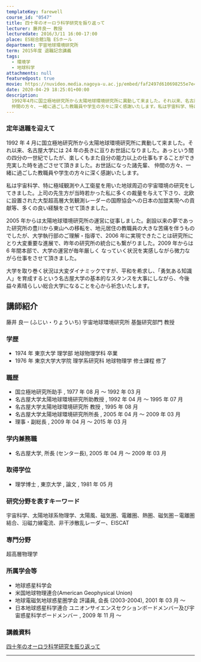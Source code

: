 ```yaml
---
templateKey: farewell
course_id: "0547"
title: 四十年のオーロラ科学研究を振り返って
lecturer: 藤井良一 教授
lecturedate: 2016/3/11 16:00-17:00
place: ES総合館1階 ESホール
department: 宇宙地球環境研究所
term: 2015年度 退職記念講義
tags:
  - 環境学
  - 地球科学
attachments: null
featuredpost: true
movie: https://nuvideo.media.nagoya-u.ac.jp/embed/faf2497d610698255e7e4eb7a702377201fef488
date: 2020-04-29 18:25:01+00:00
description:
  1992年4月に国立極地研究所から太陽地球環境研究所に異動して来ました。それ以来、名古屋大学には24年の長きに亘りお世話になりました。あっという間の四分の一世紀でしたが、楽しくもまた自分の能力以上の仕事もすることができ充実した時を過ごさせて頂きました。お世話になった諸先輩、
  仲間の方々、一緒に過ごした教職員や学生の方々に深く感謝いたします。私は宇宙科学、特に極域観測や人工衛星を用いた地球周 ....
---
```


### 定年退職を迎えて

1992 年 4 月に国立極地研究所から太陽地球環境研究所に異動して来ました。それ以来、名古屋大学には 24 年の長きに亘りお世話になりました。あっという間の四分の一世紀でしたが、楽しくもまた自分の能力以上の仕事もすることができ充実した時を過ごさせて頂きました。お世話になった諸先輩、 仲間の方々、一緒に過ごした教職員や学生の方々に深く感謝いたします。

私は宇宙科学、特に極域観測や人工衛星を用いた地球周辺の宇宙環境の研究をしてきました。上司の先生方が当時若かった私に多くの裁量を与えて下さり、北欧に設置された大型超高層大気観測レーダーの国際協会への日本の加盟実現への貢献等、多くの良い経験をさせて頂きました。

2005 年からは太陽地球環境研究所の運営に従事しました。創設以来の夢であった研究所の豊川から東山への移転を、地元居住の教職員の大きな苦痛を伴うものでしたが、大学執行部のご理解・指導で、2006 年に実現できたことは研究所にとり大変重要な進展で、昨年の研究所の統合にも繋がりました。2009 年からは 6 年間本部で、大学の運営が毎年厳しく なっていく状況を実感しながら微力ながら仕事をさせて頂きました。

大学を取り巻く状況は大変ダイナミックですが、平和を希求し、「勇気ある知識人」を育成するという名古屋大学の基本的なスタンスを大事にしながら、今後益々素晴らしい総合大学になることを心から祈念いたします。

## 講師紹介

藤井 良一 (ふじい・りょういち) 宇宙地球環境研究所 基盤研究部門 教授

### 学歴

- 1974 年 東京大学 理学部 地球物理学科 卒業
- 1976 年 東京大学大学院 理学系研究科 地球物理学 修士課程 修了

### 職歴

- 国立極地研究所助手 , 1977 年 08 月 ～ 1992 年 03 月
- 名古屋大学太陽地球環境研究所助教授 , 1992 年 04 月 ～ 1995 年 07 月
- 名古屋大学太陽地球環境研究所 教授 , 1995 年 08 月
- 名古屋大学太陽地球環境研究所所長 , 2005 年 04 月 ～ 2009 年 03 月
- 理事・副総長 , 2009 年 04 月 ～ 2015 年 03 月

### 学内兼務職

- 名古屋大学, 所長 (センター長), 2005 年 04 月 ～ 2009 年 03 月

### 取得学位

- 理学博士 , 東京大学 , 論文 , 1981 年 05 月

### 研究分野を表すキーワード

宇宙科学、太陽地球系物理学、太陽風、磁気圏、電離圏、熱圏、磁気圏－電離圏結合、沿磁力線電流、非干渉散乱レーダー、EISCAT

### 専門分野

超高層物理学

### 所属学会等

- 地球惑星科学会
- 米国地球物理連合(American Geophysical Union)
- 地球電磁気地球惑星圏学会 評議員, 会長 (2003-2004), 2001 年 03 月 ～
- 日本地球惑星科学連合 ユニオンサイエンスセクションボードメンバー及び宇宙惑星科学ボードメンバー , 2009 年 11 月 ～

### 講義資料

[四十年のオーロラ科学研究を振り返って](https://ocw.nagoya-u.jp/files/547/hujii.pdf)

---

